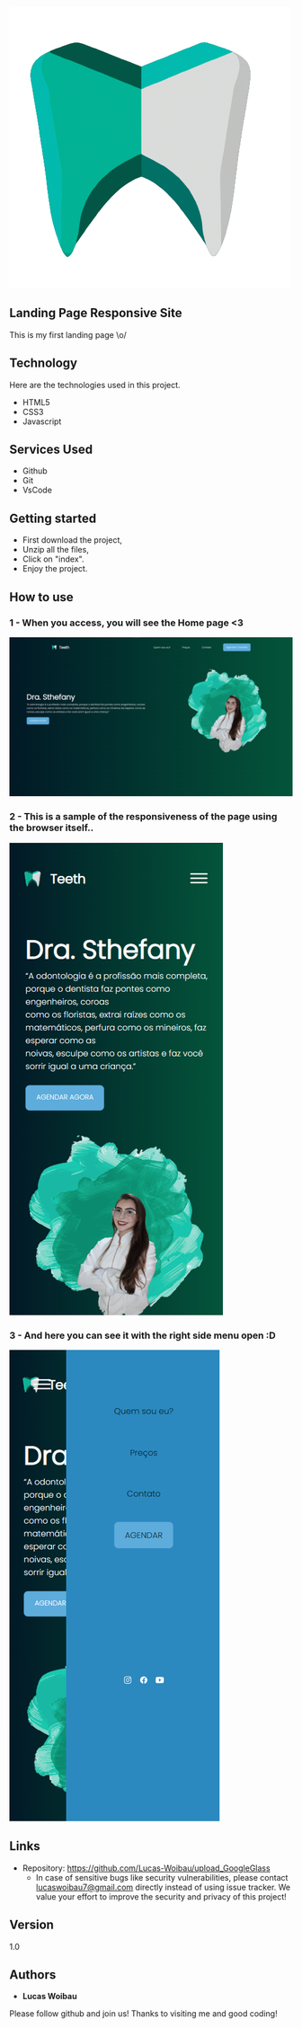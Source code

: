 
![Logo of the project](https://github.com/Lucas-Woibau/Landing-Page-Responsive/blob/main/img/logoPronta.png?raw=true)


## Landing Page Responsive Site
This is my first landing page \o/ 

## Technology 

Here are the technologies used in this project.

* HTML5
* CSS3
* Javascript

## Services Used

* Github
* Git
* VsCode

## Getting started

* First download the project, 
* Unzip all the files, 
* Click on "index". 
* Enjoy the project.

## How to use

### 1 - When you access, you will see the Home page <3

![Home](https://github.com/Lucas-Woibau/Landing-Page-Responsive/blob/main/public/img/foto1.png?raw=true)

### 2 - This is a sample of the responsiveness of the page using the browser itself..

![Responsiveness](https://github.com/Lucas-Woibau/Landing-Page-Responsive/blob/main/public/img/foto2.png?raw=true)

### 3 - And here you can see it with the right side menu open :D

![Fotos](https://github.com/Lucas-Woibau/Landing-Page-Responsive/blob/main/public/img/foto2.1.png?raw=true)

## Links
  - Repository: https://github.com/Lucas-Woibau/upload_GoogleGlass
    - In case of sensitive bugs like security vulnerabilities, please contact
      lucaswoibau7@gmail.com directly instead of using issue tracker. We value your effort
      to improve the security and privacy of this project!

  ## Version

  1.0


  ## Authors

  * **Lucas Woibau** 

  Please follow github and join us!
  Thanks to visiting me and good coding!

